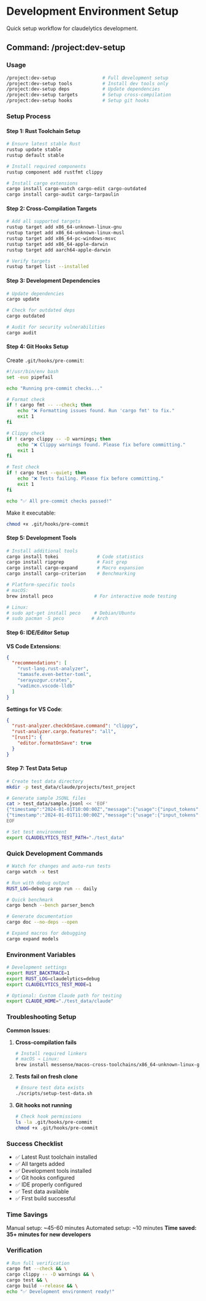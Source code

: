 # Development Environment Setup

Quick setup workflow for claudelytics development.

## Command: /project:dev-setup

### Usage
```bash
/project:dev-setup                 # Full development setup
/project:dev-setup tools           # Install dev tools only
/project:dev-setup deps            # Update dependencies
/project:dev-setup targets         # Setup cross-compilation
/project:dev-setup hooks           # Setup git hooks
```

### Setup Process

#### Step 1: Rust Toolchain Setup
```bash
# Ensure latest stable Rust
rustup update stable
rustup default stable

# Install required components
rustup component add rustfmt clippy

# Install cargo extensions
cargo install cargo-watch cargo-edit cargo-outdated
cargo install cargo-audit cargo-tarpaulin
```

#### Step 2: Cross-Compilation Targets
```bash
# Add all supported targets
rustup target add x86_64-unknown-linux-gnu
rustup target add x86_64-unknown-linux-musl
rustup target add x86_64-pc-windows-msvc
rustup target add x86_64-apple-darwin
rustup target add aarch64-apple-darwin

# Verify targets
rustup target list --installed
```

#### Step 3: Development Dependencies
```bash
# Update dependencies
cargo update

# Check for outdated deps
cargo outdated

# Audit for security vulnerabilities
cargo audit
```

#### Step 4: Git Hooks Setup
Create `.git/hooks/pre-commit`:
```bash
#!/usr/bin/env bash
set -euo pipefail

echo "Running pre-commit checks..."

# Format check
if ! cargo fmt -- --check; then
    echo "❌ Formatting issues found. Run 'cargo fmt' to fix."
    exit 1
fi

# Clippy check
if ! cargo clippy -- -D warnings; then
    echo "❌ Clippy warnings found. Please fix before committing."
    exit 1
fi

# Test check
if ! cargo test --quiet; then
    echo "❌ Tests failing. Please fix before committing."
    exit 1
fi

echo "✅ All pre-commit checks passed!"
```

Make it executable:
```bash
chmod +x .git/hooks/pre-commit
```

#### Step 5: Development Tools
```bash
# Install additional tools
cargo install tokei              # Code statistics
cargo install ripgrep            # Fast grep
cargo install cargo-expand       # Macro expansion
cargo install cargo-criterion    # Benchmarking

# Platform-specific tools
# macOS:
brew install peco               # For interactive mode testing

# Linux:
# sudo apt-get install peco     # Debian/Ubuntu
# sudo pacman -S peco          # Arch
```

#### Step 6: IDE/Editor Setup

**VS Code Extensions**:
```json
{
  "recommendations": [
    "rust-lang.rust-analyzer",
    "tamasfe.even-better-toml",
    "serayuzgur.crates",
    "vadimcn.vscode-lldb"
  ]
}
```

**Settings for VS Code**:
```json
{
  "rust-analyzer.checkOnSave.command": "clippy",
  "rust-analyzer.cargo.features": "all",
  "[rust]": {
    "editor.formatOnSave": true
  }
}
```

#### Step 7: Test Data Setup
```bash
# Create test data directory
mkdir -p test_data/claude/projects/test_project

# Generate sample JSONL files
cat > test_data/sample.jsonl << 'EOF'
{"timestamp":"2024-01-01T10:00:00Z","message":{"usage":{"input_tokens":1000,"output_tokens":2000}},"costUSD":0.15}
{"timestamp":"2024-01-01T11:00:00Z","message":{"usage":{"input_tokens":500,"output_tokens":1500}},"costUSD":0.10}
EOF

# Set test environment
export CLAUDELYTICS_TEST_PATH="./test_data"
```

### Quick Development Commands

```bash
# Watch for changes and auto-run tests
cargo watch -x test

# Run with debug output
RUST_LOG=debug cargo run -- daily

# Quick benchmark
cargo bench --bench parser_bench

# Generate documentation
cargo doc --no-deps --open

# Expand macros for debugging
cargo expand models
```

### Environment Variables
```bash
# Development settings
export RUST_BACKTRACE=1
export RUST_LOG=claudelytics=debug
export CLAUDELYTICS_TEST_MODE=1

# Optional: Custom Claude path for testing
export CLAUDE_HOME="./test_data/claude"
```

### Troubleshooting Setup

**Common Issues:**
1. **Cross-compilation fails**
   ```bash
   # Install required linkers
   # macOS → Linux:
   brew install messense/macos-cross-toolchains/x86_64-unknown-linux-gnu
   ```

2. **Tests fail on fresh clone**
   ```bash
   # Ensure test data exists
   ./scripts/setup-test-data.sh
   ```

3. **Git hooks not running**
   ```bash
   # Check hook permissions
   ls -la .git/hooks/pre-commit
   chmod +x .git/hooks/pre-commit
   ```

### Success Checklist
- ✅ Latest Rust toolchain installed
- ✅ All targets added
- ✅ Development tools installed
- ✅ Git hooks configured
- ✅ IDE properly configured
- ✅ Test data available
- ✅ First build successful

### Time Savings
Manual setup: ~45-60 minutes
Automated setup: ~10 minutes
**Time saved: 35+ minutes for new developers**

### Verification
```bash
# Run full verification
cargo fmt --check && \
cargo clippy -- -D warnings && \
cargo test && \
cargo build --release && \
echo "✅ Development environment ready!"
```